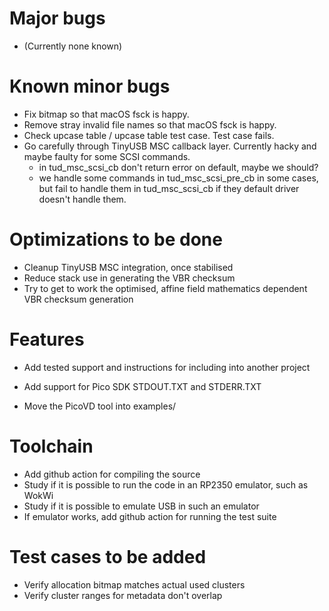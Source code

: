 # Major bugs

* (Currently none known)

# Known minor bugs

* Fix bitmap so that macOS fsck is happy.
* Remove stray invalid file names so that macOS fsck is happy.
* Check upcase table / upcase table test case. Test case fails.
* Go carefully through TinyUSB MSC callback layer. Currently hacky and maybe faulty for some SCSI commands.
  * in tud_msc_scsi_cb don't return error on default, maybe we should?
  * we handle some commands in tud_msc_scsi_pre_cb in some cases, but fail to
    handle them in tud_msc_scsi_cb if they default driver doesn't handle them.

# Optimizations to be done

* Cleanup TinyUSB MSC integration, once stabilised
* Reduce stack use in generating the VBR checksum
* Try to get to work the optimised, affine field mathematics dependent VBR checksum generation

# Features

* Add tested support and instructions for including into another project
* Add support for Pico SDK STDOUT.TXT and STDERR.TXT

* Move the PicoVD tool into examples/

# Toolchain

* Add github action for compiling the source
* Study if it is possible to run the code in an RP2350 emulator, such as WokWi
* Study if it is possible to emulate USB in such an emulator
* If emulator works, add github action for running the test suite

# Test cases to be added

* Verify allocation bitmap matches actual used clusters
* Verify cluster ranges for metadata don't overlap
